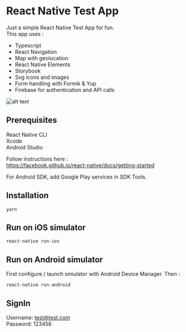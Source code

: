 # React Native Test App

Just a simple React Native Test App for fun.  
This app uses :  
- Typescript  
- React Navigation   
- Map with geolocation  
- React Native Elements  
- Storybook
- Svg icons and images
- Form handling with Formik & Yup
- Firebase for authentication and API calls

![alt text](./demo/ios.gif "Demo iOS")

## Prerequisites
React Native CLI  
Xcode  
Android Studio

Follow instructions here :  
 https://facebook.github.io/react-native/docs/getting-started

For Android SDK, add Google Play services in SDK Tools.


 ## Installation
 ``` yarn ``` 

 ## Run on iOS simulator
 ``` react-native run-ios ```

 ## Run on Android simulator
First configure / launch simulator with Android Device Manager. Then :  

 ``` react-native run-android ```

 ## SignIn
 Username: test@test.com  
 Password: 123456
